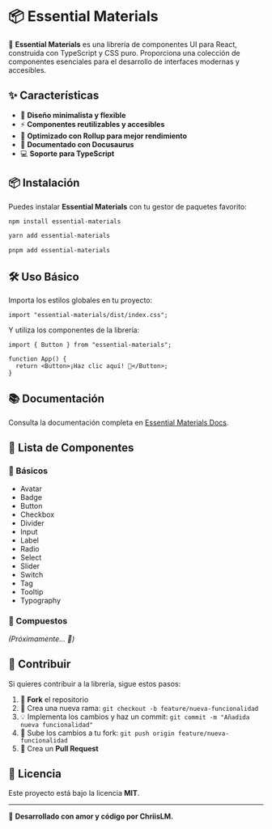 # 📦 Essential Materials

🚀 **Essential Materials** es una librería de componentes UI para React, construida con TypeScript y CSS puro. Proporciona una colección de componentes esenciales para el desarrollo de interfaces modernas y accesibles.

## ✨ Características

- 🎨 **Diseño minimalista y flexible**
- ⚡ **Componentes reutilizables y accesibles**
- 🚀 **Optimizado con Rollup para mejor rendimiento**
- 📖 **Documentado con Docusaurus**
- 💻 **Soporte para TypeScript**

## 📦 Instalación

Puedes instalar **Essential Materials** con tu gestor de paquetes favorito:

```bash
npm install essential-materials
```

```bash
yarn add essential-materials
```

```bash
pnpm add essential-materials
```

## 🛠 Uso Básico

Importa los estilos globales en tu proyecto:

```tsx
import "essential-materials/dist/index.css";
```

Y utiliza los componentes de la librería:

```tsx
import { Button } from "essential-materials";

function App() {
  return <Button>¡Haz clic aquí! 🚀</Button>;
}
```

## 📚 Documentación

Consulta la documentación completa en [Essential Materials Docs](https://essential-materials.netlify.app/).

## 📂 Lista de Componentes

### 🔹 Básicos
- Avatar
- Badge
- Button
- Checkbox
- Divider
- Input
- Label
- Radio
- Select
- Slider
- Switch
- Tag
- Tooltip
- Typography

### 🔸 Compuestos
*(Próximamente... 🚧)*

## 🚀 Contribuir

Si quieres contribuir a la librería, sigue estos pasos:

1. 🍴 **Fork** el repositorio
2. 🌿 Crea una nueva rama: `git checkout -b feature/nueva-funcionalidad`
3. 💡 Implementa los cambios y haz un commit: `git commit -m "Añadida nueva funcionalidad"`
4. 📌 Sube los cambios a tu fork: `git push origin feature/nueva-funcionalidad`
5. 🔄 Crea un **Pull Request**

## 📄 Licencia

Este proyecto está bajo la licencia **MIT**.

---

💙 **Desarrollado con amor y código por ChriisLM.**
